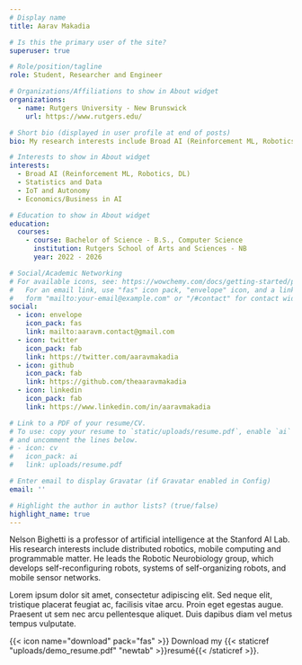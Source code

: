 ```yaml
---
# Display name
title: Aarav Makadia

# Is this the primary user of the site?
superuser: true

# Role/position/tagline
role: Student, Researcher and Engineer

# Organizations/Affiliations to show in About widget
organizations:
  - name: Rutgers University - New Brunswick
    url: https://www.rutgers.edu/

# Short bio (displayed in user profile at end of posts)
bio: My research interests include Broad AI (Reinforcement ML, Robotics, DL), Statistics and Data, IoT and Autonomy, and Economics/Business in AI.

# Interests to show in About widget
interests:
  - Broad AI (Reinforcement ML, Robotics, DL)
  - Statistics and Data
  - IoT and Autonomy
  - Economics/Business in AI

# Education to show in About widget
education:
  courses:
    - course: Bachelor of Science - B.S., Computer Science
      institution: Rutgers School of Arts and Sciences - NB
      year: 2022 - 2026

# Social/Academic Networking
# For available icons, see: https://wowchemy.com/docs/getting-started/page-builder/#icons
#   For an email link, use "fas" icon pack, "envelope" icon, and a link in the
#   form "mailto:your-email@example.com" or "/#contact" for contact widget.
social:
  - icon: envelope
    icon_pack: fas
    link: mailto:aaravm.contact@gmail.com
  - icon: twitter
    icon_pack: fab
    link: https://twitter.com/aaravmakadia
  - icon: github
    icon_pack: fab
    link: https://github.com/theaaravmakadia
  - icon: linkedin
    icon_pack: fab
    link: https://www.linkedin.com/in/aaravmakadia

# Link to a PDF of your resume/CV.
# To use: copy your resume to `static/uploads/resume.pdf`, enable `ai` icons in `params.toml`,
# and uncomment the lines below.
# - icon: cv
#   icon_pack: ai
#   link: uploads/resume.pdf

# Enter email to display Gravatar (if Gravatar enabled in Config)
email: ''

# Highlight the author in author lists? (true/false)
highlight_name: true
---
```


Nelson Bighetti is a professor of artificial intelligence at the Stanford AI Lab. His research interests include distributed robotics, mobile computing and programmable matter. He leads the Robotic Neurobiology group, which develops self-reconfiguring robots, systems of self-organizing robots, and mobile sensor networks.

Lorem ipsum dolor sit amet, consectetur adipiscing elit. Sed neque elit, tristique placerat feugiat ac, facilisis vitae arcu. Proin eget egestas augue. Praesent ut sem nec arcu pellentesque aliquet. Duis dapibus diam vel metus tempus vulputate.

{{< icon name="download" pack="fas" >}} Download my {{< staticref "uploads/demo_resume.pdf" "newtab" >}}resumé{{< /staticref >}}.
